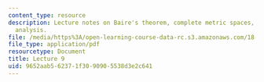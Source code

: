 ```yaml
---
content_type: resource
description: Lecture notes on Baire's theorem, complete metric spaces, and functional
  analysis.
file: /media/https%3A/open-learning-course-data-rc.s3.amazonaws.com/18-102-introduction-to-functional-analysis-spring-2009/9652aab562371f3090905538d3e2c641_MIT18_102s09_lec09.pdf
file_type: application/pdf
resourcetype: Document
title: Lecture 9
uid: 9652aab5-6237-1f30-9090-5538d3e2c641
---
```

